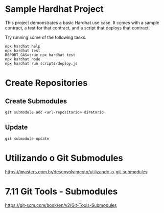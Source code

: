# Sample Hardhat Project

This project demonstrates a basic Hardhat use case. It comes with a sample contract, a test for that contract, and a script that deploys that contract.

Try running some of the following tasks:

```shell
npx hardhat help
npx hardhat test
REPORT_GAS=true npx hardhat test
npx hardhat node
npx hardhat run scripts/deploy.js
```

# Create Repositories

## Create Submodules

    git submodule add <url-repositorio> diretorio

## Update

    git submodule update

# Utilizando o Git Submodules
<https://imasters.com.br/desenvolvimento/utilizando-o-git-submodules>

# 7.11 Git Tools - Submodules
https://git-scm.com/book/en/v2/Git-Tools-Submodules
